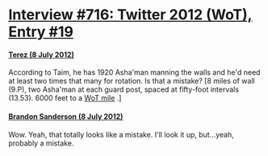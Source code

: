 # [Interview #716: Twitter 2012 (WoT), Entry #19](https://www.theoryland.com/intvmain.php?i=716#19)

#### [Terez (8 July 2012)](https://twitter.com/Terez27/status/222170356931235841)

According to Taim, he has 1920 Asha'man manning the walls and he'd need at least two times that many for rotation. Is that a mistake? [8 miles of wall (9.P), two Asha'man at each guard post, spaced at fifty-foot intervals (13.53). 6000 feet to a
[WoT mile](https://sites.google.com/site/hcfflibrary/glossary#length)
.]

#### [Brandon Sanderson (8 July 2012)](https://twitter.com/BrandSanderson/status/222172255126437888)

Wow. Yeah, that totally looks like a mistake. I'll look it up, but...yeah, probably a mistake.

